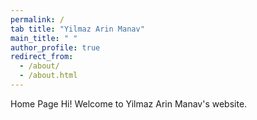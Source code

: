 ```yaml
---
permalink: /
tab title: "Yilmaz Arin Manav"
main_title: " "
author_profile: true
redirect_from: 
  - /about/
  - /about.html
---
```

Home Page
Hi! Welcome to Yilmaz Arin Manav's website.
